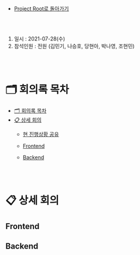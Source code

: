 - [Project Root로 돌아가기](../../README.md)

<br><br>

1. 일시 : 2021-07-28(수)
2. 참석인원 : 전원 (김민기, 나승호, 당현아, 박나영, 조현민) 

<br><br>

# 🗂 회의록 목차

- [🗂 회의록 목차](#-회의록-목차)
- [📋 상세 회의](#-상세-회의)
  - [현 진행상황 공유](#현-진행상황-공유)
  - [Frontend](#frontend)

    
  - [Backend](#backend)

<br><br>

# 📋 상세 회의





## Frontend





## Backend

